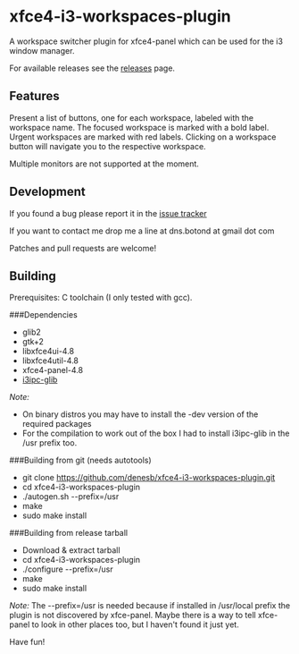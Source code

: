 xfce4-i3-workspaces-plugin
==========================

A workspace switcher plugin for xfce4-panel which can be used for the i3 window manager.

For available releases see the [releases](https://github.com/denesb/xfce4-i3-workspaces-plugin/releases) page.

Features
--------

Present a list of buttons, one for each workspace, labeled with the workspace name.
The focused workspace is marked with a bold label. Urgent workspaces are marked with red labels.
Clicking on a workspace button will navigate you to the respective workspace.

Multiple monitors are not supported at the moment.

Development
-----------

If you found a bug please report it in the [issue tracker](https://github.com/denesb/xfce4-i3-workspaces-plugin/issues "Bugs")

If you want to contact me drop me a line at dns.botond at gmail dot com

Patches and pull requests are welcome!

Building
--------

Prerequisites: C toolchain (I only tested with gcc).

###Dependencies

* glib2
* gtk+2
* libxfce4ui-4.8
* libxfce4util-4.8
* xfce4-panel-4.8
* [i3ipc-glib](https://github.com/acrisci/i3ipc-glib "i3ipc-glib")

*Note:*
+ On binary distros you may have to install the -dev version of the required
packages
+ For the compilation to work out of the box I had to install i3ipc-glib in
the /usr prefix too.

###Building from git (needs autotools)
* git clone https://github.com/denesb/xfce4-i3-workspaces-plugin.git
* cd xfce4-i3-workspaces-plugin
* ./autogen.sh --prefix=/usr
* make
* sudo make install

###Building from release tarball
* Download & extract tarball
* cd xfce4-i3-workspaces-plugin
* ./configure --prefix=/usr
* make
* sudo make install

*Note:*
The --prefix=/usr is needed because if installed in /usr/local prefix the
plugin is not discovered by xfce-panel. Maybe there is a way to tell xfce-panel
to look in other places too, but I haven't found it just yet.

Have fun!
